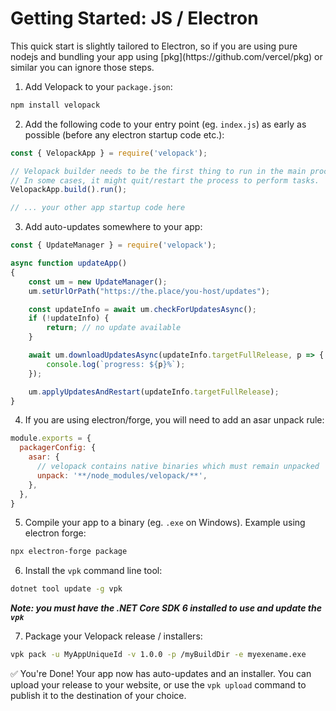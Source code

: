 # Getting Started: JS / Electron
<AppliesTo all />
This quick start is slightly tailored to Electron, so if you are using pure nodejs and bundling your app using [pkg](https://github.com/vercel/pkg) or similar you can ignore those steps.

1. Add Velopack to your `package.json`:
```txt
npm install velopack
```

2. Add the following code to your entry point (eg. `index.js`) as early as possible (before any electron startup code etc.):
```js
const { VelopackApp } = require('velopack');

// Velopack builder needs to be the first thing to run in the main process.
// In some cases, it might quit/restart the process to perform tasks.
VelopackApp.build().run();

// ... your other app startup code here
```

3. Add auto-updates somewhere to your app:
```js
const { UpdateManager } = require('velopack');

async function updateApp()
{
    const um = new UpdateManager();
    um.setUrlOrPath("https://the.place/you-host/updates");

    const updateInfo = await um.checkForUpdatesAsync();
    if (!updateInfo) {
        return; // no update available
    }

    await um.downloadUpdatesAsync(updateInfo.targetFullRelease, p => {
        console.log(`progress: ${p}%`);
    });

    um.applyUpdatesAndRestart(updateInfo.targetFullRelease);
}
```

4. If you are using electron/forge, you will need to add an asar unpack rule:
```js
module.exports = {
  packagerConfig: {
    asar: {
      // velopack contains native binaries which must remain unpacked
      unpack: '**/node_modules/velopack/**',
    },
  },
}
```

5. Compile your app to a binary (eg. `.exe` on Windows). Example using electron forge:
```sh
npx electron-forge package
```

6. Install the `vpk` command line tool:
```sh
dotnet tool update -g vpk
```
***Note: you must have the .NET Core SDK 6 installed to use and update the `vpk`***

7. Package your Velopack release / installers:
```sh
vpk pack -u MyAppUniqueId -v 1.0.0 -p /myBuildDir -e myexename.exe
```

✅ You're Done! Your app now has auto-updates and an installer.
You can upload your release to your website, or use the `vpk upload` command to publish it to the destination of your choice.